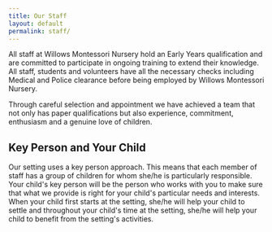 ```yaml
---
title: Our Staff
layout: default
permalink: staff/
---
```


All staff at Willows Montessori Nursery hold an Early Years qualification and are committed to participate in ongoing training to extend their knowledge.  All staff, students and volunteers have all the necessary checks including Medical and Police clearance before being employed by Willows Montessori Nursery.

Through careful selection and appointment we have achieved a team that not only has paper qualifications but also experience, commitment, enthusiasm and a genuine love of children.

## Key Person and Your Child

Our setting uses a key person approach. This means that each member of staff has a group of children for whom she/he is particularly responsible. Your child's key person will be the person who works with you to make sure that what we provide is right for your child's particular needs and interests. When your child first starts at the setting, she/he will help your child to settle and throughout your child's time at the setting, she/he will help your child to benefit from the setting's activities.
